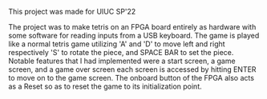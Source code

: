 This project was made for UIUC SP'22 

The project was to make tetris on an FPGA board entirely as hardware with some 
software for reading inputs from a USB keyboard.
The game is played like a normal tetris game utilizing 'A' and 'D' to move left and right
respectively 'S' to rotate the piece, and SPACE BAR to set the piece.
Notable features that I had implemented were a start screen, a game screen, and a game over
screen each screen is accessed by hitting ENTER to move on to the game screen. The onboard
button of the FPGA also acts as a Reset so as to reset the game to its initialization point.